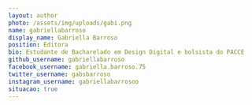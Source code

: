```yaml
---
layout: author
photo: /assets/img/uploads/gabi.png
name: gabriellabarroso
display_name: Gabriella Barroso
position: Editora
bio: Estudante de Bacharelado em Design Digital e bolsista do PACCE
github_username: gabriellabarroso
facebook_username: gabriella.barroso.75
twitter_username: gabsbarroso
instagram_username: gabriellabarrosoo
situacao: true
---
```


